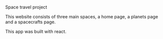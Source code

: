 Space travel project

This website consists of three main spaces, a home page, a planets page and a spacecrafts page.

This app was built with react.
